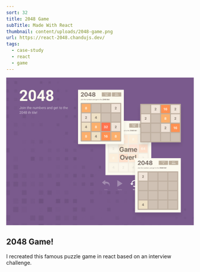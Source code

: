 ```yaml
---
sort: 32
title: 2048 Game
subTitle: Made With React
thumbnail: content/uploads/2048-game.png
url: https://react-2048.chandujs.dev/
tags:
  - case-study
  - react
  - game
---
```


![2048](content/uploads/2048-game-intro.png)

## 2048 Game!

I recreated this famous puzzle game in react based on an interview challenge.
